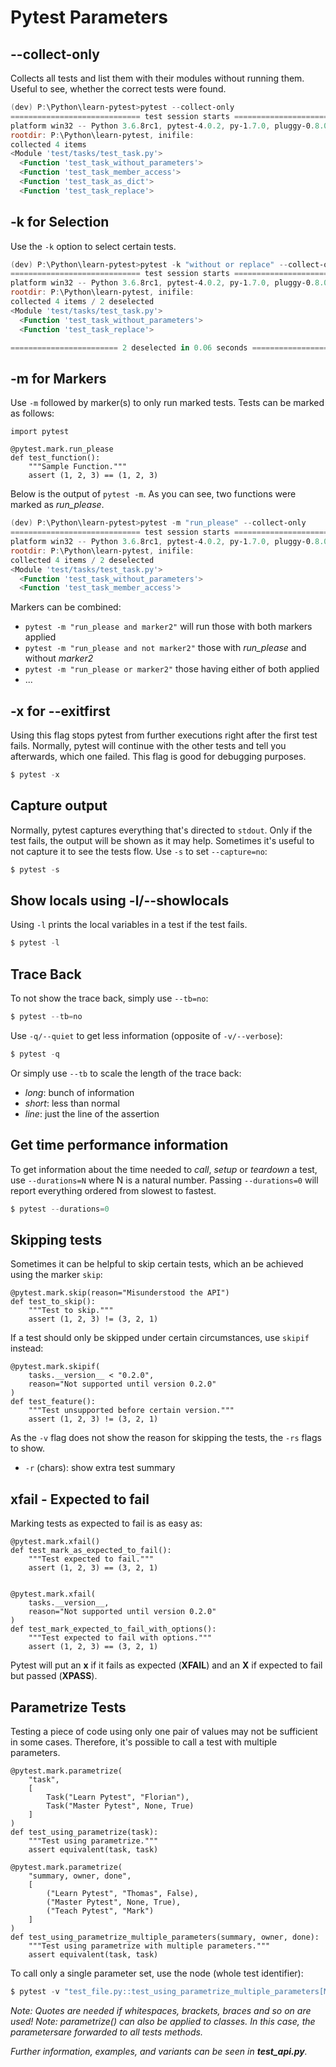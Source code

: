# Pytest Parameters #
## --collect-only ##
Collects all tests and list them with their modules without
running them. Useful to see, whether the correct tests were found.

```PowerShell
(dev) P:\Python\learn-pytest>pytest --collect-only
============================= test session starts =============================
platform win32 -- Python 3.6.8rc1, pytest-4.0.2, py-1.7.0, pluggy-0.8.0
rootdir: P:\Python\learn-pytest, inifile:
collected 4 items
<Module 'test/tasks/test_task.py'>
  <Function 'test_task_without_parameters'>
  <Function 'test_task_member_access'>
  <Function 'test_task_as_dict'>
  <Function 'test_task_replace'>
```

## -k for Selection ##
Use the `-k` option to select certain tests.

```PowerShell
(dev) P:\Python\learn-pytest>pytest -k "without or replace" --collect-only
============================= test session starts =============================
platform win32 -- Python 3.6.8rc1, pytest-4.0.2, py-1.7.0, pluggy-0.8.0
rootdir: P:\Python\learn-pytest, inifile:
collected 4 items / 2 deselected
<Module 'test/tasks/test_task.py'>
  <Function 'test_task_without_parameters'>
  <Function 'test_task_replace'>

======================== 2 deselected in 0.06 seconds =========================
```

## -m for Markers ##
Use `-m` followed by marker(s) to only run marked tests. Tests can be
marked as follows:

```python3
import pytest

@pytest.mark.run_please
def test_function():
    """Sample Function."""
    assert (1, 2, 3) == (1, 2, 3)
```

Below is the output of `pytest -m`. As you can see, two functions
were marked as *run_please*.

```PowerShell
(dev) P:\Python\learn-pytest>pytest -m "run_please" --collect-only
============================= test session starts =============================
platform win32 -- Python 3.6.8rc1, pytest-4.0.2, py-1.7.0, pluggy-0.8.0
rootdir: P:\Python\learn-pytest, inifile:
collected 4 items / 2 deselected
<Module 'test/tasks/test_task.py'>
  <Function 'test_task_without_parameters'>
  <Function 'test_task_member_access'>
```

Markers can be combined:
- `pytest -m "run_please and marker2"` will run those with both markers applied
- `pytest -m "run_please and not marker2"` those with *run_please* and
without *marker2*
- `pytest -m "run_please or marker2"` those having either of both applied
- ...

## -x for --exitfirst ##
Using this flag stops pytest from further executions right after the
first test fails. Normally, pytest will continue with the other
tests and tell you afterwards, which one failed. This flag is good
for debugging purposes.

```PowerShell
$ pytest -x
```

## Capture output ##
Normally, pytest captures everything that's directed to `stdout`. Only
if the test fails, the output will be shown as it may help. Sometimes
it's useful to not capture it to see the tests flow. Use `-s` to set
`--capture=no`:

```PowerShell
$ pytest -s
```

## Show locals using -l/--showlocals ##
Using `-l` prints the local variables in a test if the test fails.

```PowerShell
$ pytest -l
```

## Trace Back ##
To not show the trace back, simply use `--tb=no`:

```PowerShell
$ pytest --tb=no
```

Use `-q/--quiet` to get less information (opposite of `-v/--verbose`):
```PowerShell
$ pytest -q
```

Or simply use `--tb` to scale the length of the trace back:
- *long*: bunch of information
- *short*: less than normal
- *line*: just the line of the assertion

## Get time performance information ##
To get information about the time needed to *call*, *setup* or *teardown*
a test, use `--durations=N` where N is a natural number. Passing
`--durations=0` will report everything ordered from slowest to fastest.

```PowerShell
$ pytest --durations=0
```

## Skipping tests ##
Sometimes it can be helpful to skip certain tests, which an be achieved
using the marker `skip`:

```python3
@pytest.mark.skip(reason="Misunderstood the API")
def test_to_skip():
    """Test to skip."""
    assert (1, 2, 3) != (3, 2, 1)
```

If a test should only be skipped under certain circumstances, use
`skipif` instead:

```python3
@pytest.mark.skipif(
    tasks.__version__ < "0.2.0",
    reason="Not supported until version 0.2.0"
)
def test_feature():
    """Test unsupported before certain version."""
    assert (1, 2, 3) != (3, 2, 1)
```

As the `-v` flag does not show the reason for skipping the tests,
the `-rs` flags to show.
- `-r` (chars): show extra test summary

## xfail - Expected to fail ##
Marking tests as expected to fail is as easy as:

```python3
@pytest.mark.xfail()
def test_mark_as_expected_to_fail():
    """Test expected to fail."""
    assert (1, 2, 3) == (3, 2, 1)


@pytest.mark.xfail(
    tasks.__version__,
    reason="Not supported until version 0.2.0"
)
def test_mark_expected_to_fail_with_options():
    """Test expected to fail with options."""
    assert (1, 2, 3) == (3, 2, 1)
```

Pytest will put an **x** if it fails as expected (**XFAIL**) and an
**X** if expected to fail but passed (**XPASS**).

## Parametrize Tests ##
Testing a piece of code using only one pair of values may not be
sufficient in some cases. Therefore, it's possible to call a test
with multiple parameters.

```python3
@pytest.mark.parametrize(
    "task",
    [
        Task("Learn Pytest", "Florian"),
        Task("Master Pytest", None, True)
    ]
)
def test_using_parametrize(task):
    """Test using parametrize."""
    assert equivalent(task, task)
```

```python3
@pytest.mark.parametrize(
    "summary, owner, done",
    [
        ("Learn Pytest", "Thomas", False),
        ("Master Pytest", None, True),
        ("Teach Pytest", "Mark")
    ]
)
def test_using_parametrize_multiple_parameters(summary, owner, done):
    """Test using parametrize with multiple parameters."""
    assert equivalent(task, task)
```

To call only a single parameter set, use the node (whole test identifier):

```PowerShell
$ pytest -v "test_file.py::test_using_parametrize_multiple_parameters[Master Pytest-None-True]"
```

*Note: Quotes are needed if whitespaces, brackets, braces and so on are used!*
*Note: parametrize() can also be applied to classes. In this case, the
parametersare forwarded to all tests methods.*

*Further information, examples, and variants can be seen in **test_api.py**.*